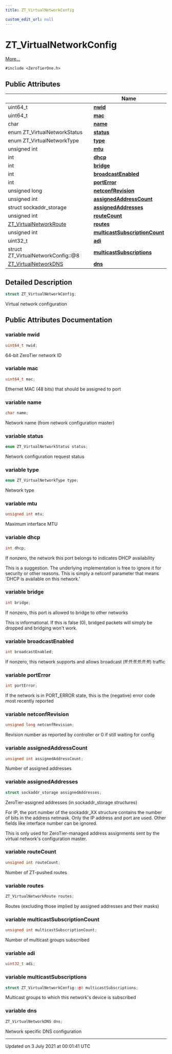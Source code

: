 ```yaml
---
title: ZT_VirtualNetworkConfig

custom_edit_url: null
---
```


# ZT_VirtualNetworkConfig



 [More...](#detailed-description)


`#include <ZeroTierOne.h>`

## Public Attributes

|                | Name           |
| -------------- | -------------- |
| uint64_t | **[nwid](/autogen/libztcore/classes/struct_z_t___virtual_network_config.md#variable-nwid)**  |
| uint64_t | **[mac](/autogen/libztcore/classes/struct_z_t___virtual_network_config.md#variable-mac)**  |
| char | **[name](/autogen/libztcore/classes/struct_z_t___virtual_network_config.md#variable-name)**  |
| enum ZT_VirtualNetworkStatus | **[status](/autogen/libztcore/classes/struct_z_t___virtual_network_config.md#variable-status)**  |
| enum ZT_VirtualNetworkType | **[type](/autogen/libztcore/classes/struct_z_t___virtual_network_config.md#variable-type)**  |
| unsigned int | **[mtu](/autogen/libztcore/classes/struct_z_t___virtual_network_config.md#variable-mtu)**  |
| int | **[dhcp](/autogen/libztcore/classes/struct_z_t___virtual_network_config.md#variable-dhcp)**  |
| int | **[bridge](/autogen/libztcore/classes/struct_z_t___virtual_network_config.md#variable-bridge)**  |
| int | **[broadcastEnabled](/autogen/libztcore/classes/struct_z_t___virtual_network_config.md#variable-broadcastenabled)**  |
| int | **[portError](/autogen/libztcore/classes/struct_z_t___virtual_network_config.md#variable-porterror)**  |
| unsigned long | **[netconfRevision](/autogen/libztcore/classes/struct_z_t___virtual_network_config.md#variable-netconfrevision)**  |
| unsigned int | **[assignedAddressCount](/autogen/libztcore/classes/struct_z_t___virtual_network_config.md#variable-assignedaddresscount)**  |
| struct sockaddr_storage | **[assignedAddresses](/autogen/libztcore/classes/struct_z_t___virtual_network_config.md#variable-assignedaddresses)**  |
| unsigned int | **[routeCount](/autogen/libztcore/classes/struct_z_t___virtual_network_config.md#variable-routecount)**  |
| [ZT_VirtualNetworkRoute](/autogen/libztcore/classes/struct_z_t___virtual_network_route.md) | **[routes](/autogen/libztcore/classes/struct_z_t___virtual_network_config.md#variable-routes)**  |
| unsigned int | **[multicastSubscriptionCount](/autogen/libztcore/classes/struct_z_t___virtual_network_config.md#variable-multicastsubscriptioncount)**  |
| uint32_t | **[adi](/autogen/libztcore/classes/struct_z_t___virtual_network_config.md#variable-adi)**  |
| struct ZT_VirtualNetworkConfig::@8 | **[multicastSubscriptions](/autogen/libztcore/classes/struct_z_t___virtual_network_config.md#variable-multicastsubscriptions)**  |
| [ZT_VirtualNetworkDNS](/autogen/libztcore/classes/struct_z_t___virtual_network_d_n_s.md) | **[dns](/autogen/libztcore/classes/struct_z_t___virtual_network_config.md#variable-dns)**  |

## Detailed Description

```cpp
struct ZT_VirtualNetworkConfig;
```


Virtual network configuration 

## Public Attributes Documentation

### variable nwid

```cpp
uint64_t nwid;
```


64-bit ZeroTier network ID 


### variable mac

```cpp
uint64_t mac;
```


Ethernet MAC (48 bits) that should be assigned to port 


### variable name

```cpp
char name;
```


Network name (from network configuration master) 


### variable status

```cpp
enum ZT_VirtualNetworkStatus status;
```


Network configuration request status 


### variable type

```cpp
enum ZT_VirtualNetworkType type;
```


Network type 


### variable mtu

```cpp
unsigned int mtu;
```


Maximum interface MTU 


### variable dhcp

```cpp
int dhcp;
```


If nonzero, the network this port belongs to indicates DHCP availability

This is a suggestion. The underlying implementation is free to ignore it for security or other reasons. This is simply a netconf parameter that means 'DHCP is available on this network.' 


### variable bridge

```cpp
int bridge;
```


If nonzero, this port is allowed to bridge to other networks

This is informational. If this is false (0), bridged packets will simply be dropped and bridging won't work. 


### variable broadcastEnabled

```cpp
int broadcastEnabled;
```


If nonzero, this network supports and allows broadcast (ff:ff:ff:ff:ff:ff) traffic 


### variable portError

```cpp
int portError;
```


If the network is in PORT_ERROR state, this is the (negative) error code most recently reported 


### variable netconfRevision

```cpp
unsigned long netconfRevision;
```


Revision number as reported by controller or 0 if still waiting for config 


### variable assignedAddressCount

```cpp
unsigned int assignedAddressCount;
```


Number of assigned addresses 


### variable assignedAddresses

```cpp
struct sockaddr_storage assignedAddresses;
```


ZeroTier-assigned addresses (in sockaddr_storage structures)

For IP, the port number of the sockaddr_XX structure contains the number of bits in the address netmask. Only the IP address and port are used. Other fields like interface number can be ignored.

This is only used for ZeroTier-managed address assignments sent by the virtual network's configuration master. 


### variable routeCount

```cpp
unsigned int routeCount;
```


Number of ZT-pushed routes 


### variable routes

```cpp
ZT_VirtualNetworkRoute routes;
```


Routes (excluding those implied by assigned addresses and their masks) 


### variable multicastSubscriptionCount

```cpp
unsigned int multicastSubscriptionCount;
```


Number of multicast groups subscribed 


### variable adi

```cpp
uint32_t adi;
```


### variable multicastSubscriptions

```cpp
struct ZT_VirtualNetworkConfig::@8 multicastSubscriptions;
```


Multicast groups to which this network's device is subscribed 


### variable dns

```cpp
ZT_VirtualNetworkDNS dns;
```


Network specific DNS configuration 


-------------------------------

Updated on  3 July 2021 at 00:01:41 UTC